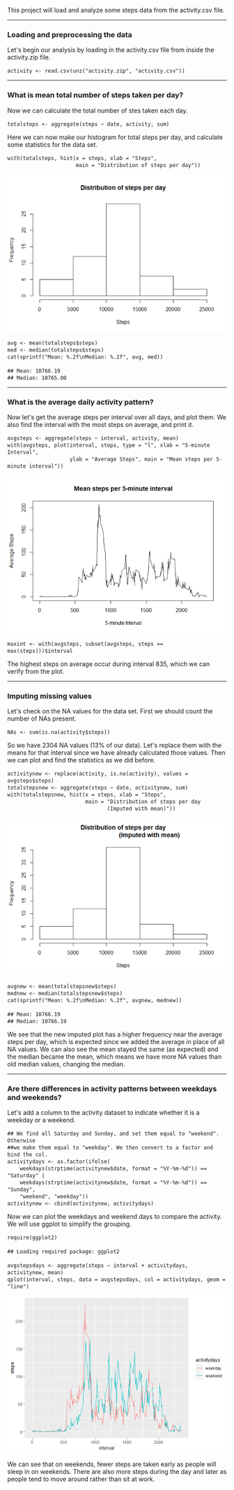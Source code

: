 This project will load and analyze some steps data from the activity.csv
file.

------------------------------------------------------------------------

### Loading and preprocessing the data

Let's begin our analysis by loading in the activity.csv file from inside
the activity.zip file.

    activity <- read.csv(unz("activity.zip", "activity.csv"))

------------------------------------------------------------------------

### What is mean total number of steps taken per day?

Now we can calculate the total number of stes taken each day.

    totalsteps <- aggregate(steps ~ date, activity, sum) 

Here we can now make our histogram for total steps per day, and
calculate some statistics for the data set.

    with(totalsteps, hist(x = steps, xlab = "Steps",
                          main = "Distribution of steps per day"))

![](PA1_template_files/figure-markdown_strict/plotandstats-1.png)

    avg <- mean(totalsteps$steps)
    med <- median(totalsteps$steps)
    cat(sprintf("Mean: %.2f\nMedian: %.2f", avg, med))

    ## Mean: 10766.19
    ## Median: 10765.00

------------------------------------------------------------------------

### What is the average daily activity pattern?

Now let's get the average steps per interval over all days, and plot
them. We also find the interval with the most steps on average, and
print it.

    avgsteps <- aggregate(steps ~ interval, activity, mean) 
    with(avgsteps, plot(interval, steps, type = "l", xlab = "5-minute Interval",
                        ylab = "Average Steps", main = "Mean steps per 5-minute interval"))

![](PA1_template_files/figure-markdown_strict/avgperday-1.png)

    maxint <- with(avgsteps, subset(avgsteps, steps == max(steps)))$interval

The highest steps on average occur during interval 835, which we can
verify from the plot.

------------------------------------------------------------------------

### Imputing missing values

Let's check on the NA values for the data set. First we should count the
number of NAs present.

    NAs <- sum(is.na(activity$steps))

So we have 2304 NA values (13% of our data). Let's replace them with the
means for that interval since we have already calculated those values.
Then we can plot and find the statistics as we did before.

    activitynew <- replace(activity, is.na(activity), values = avgsteps$steps)
    totalstepsnew <- aggregate(steps ~ date, activitynew, sum) 
    with(totalstepsnew, hist(x = steps, xlab = "Steps",
                             main = "Distribution of steps per day
                                    (Imputed with mean)"))

![](PA1_template_files/figure-markdown_strict/missingtomean-1.png)

    avgnew <- mean(totalstepsnew$steps)
    mednew <- median(totalstepsnew$steps)
    cat(sprintf("Mean: %.2f\nMedian: %.2f", avgnew, mednew))

    ## Mean: 10766.19
    ## Median: 10766.19

We see that the new imputed plot has a higher frequency near the average
steps per day, which is expected since we added the average in place of
all NA values. We can also see the mean stayed the same (as expected)
and the median became the mean, which means we have more NA values than
old median values, changing the median.

------------------------------------------------------------------------

### Are there differences in activity patterns between weekdays and weekends?

Let's add a column to the activity dataset to indicate whether it is a
weekday or a weekend.

    ## We find all Saturday and Sunday, and set them equal to "weekend". Otherwise
    ##we make them equal to "weekday". We then convert to a factor and bind the col.
    activitydays <- as.factor(ifelse(
        weekdays(strptime(activitynew$date, format = "%Y-%m-%d")) == "Saturday" |
        weekdays(strptime(activitynew$date, format = "%Y-%m-%d")) == "Sunday",
        "weekend", "weekday"))
    activitynew <- cbind(activitynew, activitydays)

Now we can plot the weekdays and weekend days to compare the activity.
We will use ggplot to simplify the grouping.

    require(ggplot2)

    ## Loading required package: ggplot2

    avgstepsdays <- aggregate(steps ~ interval + activitydays, activitynew, mean)
    qplot(interval, steps, data = avgstepsdays, col = activitydays, geom = "line")

![](PA1_template_files/figure-markdown_strict/plotweekdays-1.png)

We can see that on weekends, fewer steps are taken early as people will
sleep in on weekends. There are also more steps during the day and later
as people tend to move around rather than sit at work.
